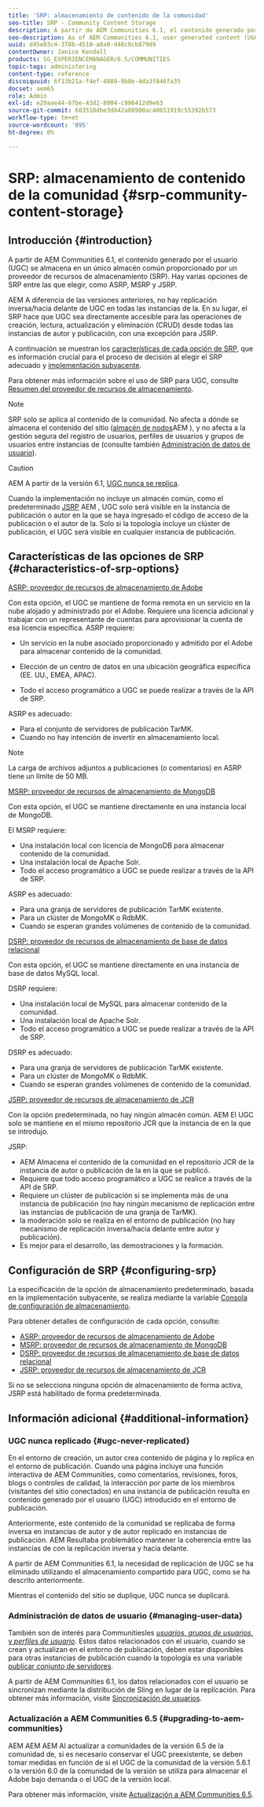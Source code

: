 ```yaml
---
title: 'SRP: almacenamiento de contenido de la comunidad'
seo-title: SRP - Community Content Storage
description: A partir de AEM Communities 6.1, el contenido generado por el usuario (UGC) se almacena en un único almacén común proporcionado por un proveedor de recursos de almacenamiento (SRP)
seo-description: As of AEM Communities 6.1, user generated content (UGC) is stored in a single, common store provided by a storage resource provider (SRP)
uuid: d45e03c4-378b-4510-a6a0-d48c8cb879d9
contentOwner: Janice Kendall
products: SG_EXPERIENCEMANAGER/6.5/COMMUNITIES
topic-tags: administering
content-type: reference
discoiquuid: 6f13b21a-f4ef-4889-9b8e-4da3f846fa35
docset: aem65
role: Admin
exl-id: e29aae44-67be-43d2-8004-c986412d9e63
source-git-commit: 603518dbe3d842a08900ac40651919c55392b573
workflow-type: tm+mt
source-wordcount: '895'
ht-degree: 0%

---
```


# SRP: almacenamiento de contenido de la comunidad {#srp-community-content-storage}

## Introducción {#introduction}

A partir de AEM Communities 6.1, el contenido generado por el usuario (UGC) se almacena en un único almacén común proporcionado por un proveedor de recursos de almacenamiento (SRP). Hay varias opciones de SRP entre las que elegir, como ASRP, MSRP y JSRP.

AEM A diferencia de las versiones anteriores, no hay replicación inversa/hacia delante de UGC en todas las instancias de la. En su lugar, el SRP hace que UGC sea directamente accesible para las operaciones de creación, lectura, actualización y eliminación (CRUD) desde todas las instancias de autor y publicación, con una excepción para JSRP.

A continuación se muestran los [características de cada opción de SRP](#characteristics-of-srp-options), que es información crucial para el proceso de decisión al elegir el SRP adecuado y [implementación subyacente](/help/communities/topologies.md).

Para obtener más información sobre el uso de SRP para UGC, consulte [Resumen del proveedor de recursos de almacenamiento](/help/communities/srp.md).

>[!NOTE]
>
>SRP solo se aplica al contenido de la comunidad. No afecta a dónde se almacena el contenido del sitio ([almacén de nodos](/help/sites-deploying/data-store-config.md)AEM ), y no afecta a la gestión segura del registro de usuarios, perfiles de usuarios y grupos de usuarios entre instancias de (consulte también [Administración de datos de usuario](#managing-user-data)).

>[!CAUTION]
>
>AEM A partir de la versión 6.1, [UGC nunca se replica](#ugc-never-replicated).
>
>Cuando la implementación no incluye un almacén común, como el predeterminado [JSRP](/help/communities/topologies.md#jsrp) AEM , UGC solo será visible en la instancia de publicación o autor en la que se haya ingresado el código de acceso de la publicación o el autor de la. Solo si la topología incluye un clúster de publicación, el UGC será visible en cualquier instancia de publicación.

## Características de las opciones de SRP {#characteristics-of-srp-options}

[ASRP: proveedor de recursos de almacenamiento de Adobe](/help/communities/asrp.md)

Con esta opción, el UGC se mantiene de forma remota en un servicio en la nube alojado y administrado por el Adobe. Requiere una licencia adicional y trabajar con un representante de cuentas para aprovisionar la cuenta de esa licencia específica. ASRP requiere:

* Un servicio en la nube asociado proporcionado y admitido por el Adobe para almacenar contenido de la comunidad.
* Elección de un centro de datos en una ubicación geográfica específica (EE. UU., EMEA, APAC).

* Todo el acceso programático a UGC se puede realizar a través de la API de SRP.

ASRP es adecuado:

* Para el conjunto de servidores de publicación TarMK.
* Cuando no hay intención de invertir en almacenamiento local.

>[!NOTE]
>
>La carga de archivos adjuntos a publicaciones (o comentarios) en ASRP tiene un límite de 50 MB.

[MSRP: proveedor de recursos de almacenamiento de MongoDB](/help/communities/msrp.md)

Con esta opción, el UGC se mantiene directamente en una instancia local de MongoDB.

El MSRP requiere:

* Una instalación local con licencia de MongoDB para almacenar contenido de la comunidad.
* Una instalación local de Apache Solr.
* Todo el acceso programático a UGC se puede realizar a través de la API de SRP.

ASRP es adecuado:

* Para una granja de servidores de publicación TarMK existente.
* Para un clúster de MongoMK o RdbMK.
* Cuando se esperan grandes volúmenes de contenido de la comunidad.

[DSRP: proveedor de recursos de almacenamiento de base de datos relacional](/help/communities/dsrp.md)

Con esta opción, el UGC se mantiene directamente en una instancia de base de datos MySQL local.

DSRP requiere:

* Una instalación local de MySQL para almacenar contenido de la comunidad.
* Una instalación local de Apache Solr.
* Todo el acceso programático a UGC se puede realizar a través de la API de SRP.

DSRP es adecuado:

* Para una granja de servidores de publicación TarMK existente.
* Para un clúster de MongoMK o RdbMK.
* Cuando se esperan grandes volúmenes de contenido de la comunidad.

[JSRP: proveedor de recursos de almacenamiento de JCR](/help/communities/jsrp.md)

Con la opción predeterminada, no hay ningún almacén común. AEM El UGC solo se mantiene en el mismo repositorio JCR que la instancia de en la que se introdujo.

JSRP:

* AEM Almacena el contenido de la comunidad en el repositorio JCR de la instancia de autor o publicación de la en la que se publicó.
* Requiere que todo acceso programático a UGC se realice a través de la API de SRP.
* Requiere un clúster de publicación si se implementa más de una instancia de publicación (no hay ningún mecanismo de replicación entre las instancias de publicación de una granja de TarMK).
* la moderación solo se realiza en el entorno de publicación (no hay mecanismo de replicación inversa/hacia delante entre autor y publicación).
* Es mejor para el desarrollo, las demostraciones y la formación.

## Configuración de SRP {#configuring-srp}

La especificación de la opción de almacenamiento predeterminado, basada en la implementación subyacente, se realiza mediante la variable [Consola de configuración de almacenamiento](/help/communities/srp-config.md).

Para obtener detalles de configuración de cada opción, consulte:

* [ASRP: proveedor de recursos de almacenamiento de Adobe](/help/communities/asrp.md)
* [MSRP: proveedor de recursos de almacenamiento de MongoDB](/help/communities/msrp.md)
* [DSRP: proveedor de recursos de almacenamiento de base de datos relacional](/help/communities/dsrp.md)
* [JSRP: proveedor de recursos de almacenamiento de JCR](/help/communities/jsrp.md)

Si no se selecciona ninguna opción de almacenamiento de forma activa, JSRP está habilitado de forma predeterminada.

## Información adicional {#additional-information}

### UGC nunca replicado {#ugc-never-replicated}

En el entorno de creación, un autor crea contenido de página y lo replica en el entorno de publicación. Cuando una página incluye una función interactiva de AEM Communities, como comentarios, revisiones, foros, blogs o controles de calidad, la interacción por parte de los miembros (visitantes del sitio conectados) en una instancia de publicación resulta en contenido generado por el usuario (UGC) introducido en el entorno de publicación.

Anteriormente, este contenido de la comunidad se replicaba de forma inversa en instancias de autor y de autor replicado en instancias de publicación. AEM Resultaba problemático mantener la coherencia entre las instancias de con la replicación inversa y hacia delante.

A partir de AEM Communities 6.1, la necesidad de replicación de UGC se ha eliminado utilizando el almacenamiento compartido para UGC, como se ha descrito anteriormente.

Mientras el contenido del sitio se duplique, UGC nunca se duplicará.

### Administración de datos de usuario {#managing-user-data}

También son de interés para CommunitiesIes [*usuarios*, *grupos de usuarios*, y *perfiles de usuario*](/help/communities/users.md). Estos datos relacionados con el usuario, cuando se crean y actualizan en el entorno de publicación, deben estar disponibles para otras instancias de publicación cuando la topología es una variable [publicar conjunto de servidores](/help/sites-deploying/recommended-deploys.md#tarmk-farm).

A partir de AEM Communities 6.1, los datos relacionados con el usuario se sincronizan mediante la distribución de Sling en lugar de la replicación. Para obtener más información, visite [Sincronización de usuarios](/help/communities/sync.md).

### Actualización a AEM Communities 6.5 {#upgrading-to-aem-communities}

AEM AEM AEM Al actualizar a comunidades de la versión 6.5 de la comunidad de, si es necesario conservar el UGC preexistente, se deben tomar medidas en función de si el UGC de la comunidad de la versión 5.6.1 o la versión 6.0 de la comunidad de la versión se utiliza para almacenar el Adobe bajo demanda o el UGC de la versión local.

Para obtener más información, visite [Actualización a AEM Communities 6.5](/help/communities/upgrade.md).
